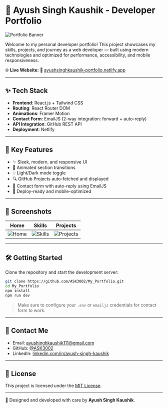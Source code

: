 # 💼 Ayush Singh Kaushik - Developer Portfolio

![Portfolio Banner](https://drive.google.com/drive/u/0/folders/1dtPD9ovjt4OAgBcyx8T9twma_sARKp3n)

Welcome to my personal developer portfolio! This project showcases my skills, projects, and journey as a web developer — built using modern technologies and optimized for performance, accessibility, and mobile responsiveness.

🌐 **Live Website:**
🔗 [ayushsinghkaushik-portfolio.netlify.app](https://ayushsinghkaushik-portfolio.netlify.app/)

---

## ✨ Tech Stack

* **Frontend**: React.js + Tailwind CSS
* **Routing**: React Router DOM
* **Animations**: Framer Motion
* **Contact Form**: EmailJS (2-way integration: forward + auto-reply)
* **API Integration**: GitHub REST API
* **Deployment**: Netlify

---

## 📝 Key Features

* ✨ Sleek, modern, and responsive UI
* 🌌 Animated section transitions
* 💡 Light/Dark mode toggle
* 🔍 GitHub Projects auto-fetched and displayed
* 📨 Contact form with auto-reply using EmailJS
* 🚀 Deploy-ready and mobile-optimized

---

## 📸 Screenshots

| Home                                                                                   | Skills                                                                                   | Projects                                                                                   |
| -------------------------------------------------------------------------------------- | ---------------------------------------------------------------------------------------- | ------------------------------------------------------------------------------------------ |
| ![Home](https://drive.google.com/drive/u/0/folders/1dtPD9ovjt4OAgBcyx8T9twma_sARKp3n) | ![Skills](https://drive.google.com/drive/u/0/folders/1dtPD9ovjt4OAgBcyx8T9twma_sARKp3n) | ![Projects](https://drive.google.com/uc?export=view\&id=1NPzsIX2KpL-OQC0FG44i57H1fyWTUDLb) |

---

## 🛠️ Getting Started

Clone the repository and start the development server:

```bash
git clone https://github.com/ASK3002/My_Portfolio.git
cd My_Portfolio
npm install
npm run dev
```

> Make sure to configure your `.env` or `emailjs` credentials for contact form to work.

---

## 📢 Contact Me

* Email: [ayushinghkaushik111@gmail.com](mailto:ayushinghkaushik111@gmail.com)
* GitHub: [@ASK3002](https://github.com/ASK3002)
* LinkedIn: [linkedin.com/in/ayush-singh-kaushik](https://www.linkedin.com/in/ayush-singh-kaushik)

---

## 📃 License

This project is licensed under the [MIT License](LICENSE).

---

🌟 Designed and developed with care by **Ayush Singh Kaushik**.
